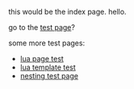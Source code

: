 this would be the index page. hello.

go to the [test page](test)?

some more test pages:

- [lua page test](lua_page_test)
- [lua template test](lua_template_test)
- [nesting test page](nesting/test)

